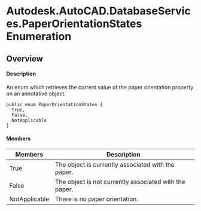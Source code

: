 # Autodesk.AutoCAD.DatabaseServices.PaperOrientationStates Enumeration

## Overview

#### Description
An enum which retrieves the current value of the paper orientation property on an annotative object.
```text
public enum PaperOrientationStates {
  True,
  False,
  NotApplicable
}
```

#### Members

| Members | Description |
| --- | --- |
| True | The object is currently associated with the paper. |
| False | The object is not currently associated with the paper. |
| NotApplicable | There is no paper orientation. |